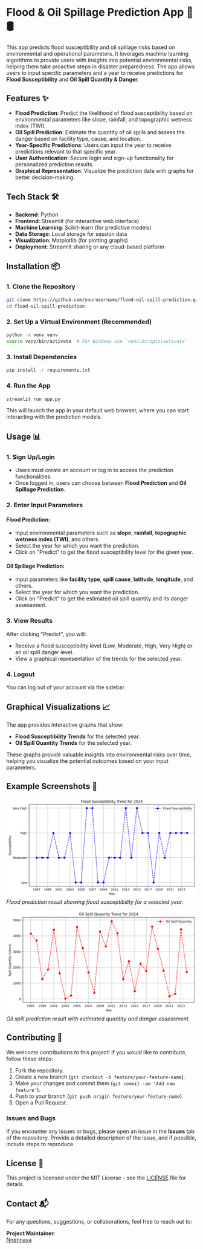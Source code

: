# Flood & Oil Spillage Prediction App 🌊🛢️

This app predicts flood susceptibility and oil spillage risks based on environmental and operational parameters. It leverages machine learning algorithms to provide users with insights into potential environmental risks, helping them take proactive steps in disaster preparedness. The app allows users to input specific parameters and a year to receive predictions for **Flood Susceptibility** and **Oil Spill Quantity & Danger**.

## Features ✨
- **Flood Prediction**: Predict the likelihood of flood susceptibility based on environmental parameters like slope, rainfall, and topographic wetness index (TWI).
- **Oil Spill Prediction**: Estimate the quantity of oil spills and assess the danger based on facility type, cause, and location.
- **Year-Specific Predictions**: Users can input the year to receive predictions relevant to that specific year.
- **User Authentication**: Secure login and sign-up functionality for personalized prediction results.
- **Graphical Representation**: Visualize the prediction data with graphs for better decision-making.

## Tech Stack 🛠️
- **Backend**: Python
- **Frontend**: Streamlit (for interactive web interface)
- **Machine Learning**: Scikit-learn (for predictive models)
- **Data Storage**: Local storage for session data
- **Visualization**: Matplotlib (for plotting graphs)
- **Deployment**: Streamlit sharing or any cloud-based platform

## Installation 📦

### 1. Clone the Repository

```bash
git clone https://github.com/yourusername/flood-oil-spill-prediction.git
cd flood-oil-spill-prediction
```

### 2. Set Up a Virtual Environment (Recommended)

```bash
python -m venv venv
source venv/bin/activate  # For Windows use `venv\Scripts\activate`
```

### 3. Install Dependencies

```bash
pip install -r requirements.txt
```

### 4. Run the App

```bash
streamlit run app.py
```

This will launch the app in your default web browser, where you can start interacting with the prediction models.

## Usage 📊

### 1. **Sign Up/Login**

- Users must create an account or log in to access the prediction functionalities.
- Once logged in, users can choose between **Flood Prediction** and **Oil Spillage Prediction**.

### 2. **Enter Input Parameters**

#### **Flood Prediction**:
- Input environmental parameters such as **slope**, **rainfall**, **topographic wetness index (TWI)**, and others.
- Select the year for which you want the prediction.
- Click on "Predict" to get the flood susceptibility level for the given year.

#### **Oil Spillage Prediction**:
- Input parameters like **facility type**, **spill cause**, **latitude**, **longitude**, and others.
- Select the year for which you want the prediction.
- Click on "Predict" to get the estimated oil spill quantity and its danger assessment.

### 3. **View Results**

After clicking "Predict", you will:
- Receive a flood susceptibility level (Low, Moderate, High, Very High) or an oil spill danger level.
- View a graphical representation of the trends for the selected year.

### 4. **Logout**

You can log out of your account via the sidebar.

## Graphical Visualizations 📈

The app provides interactive graphs that show:
- **Flood Susceptibility Trends** for the selected year.
- **Oil Spill Quantity Trends** for the selected year.

These graphs provide valuable insights into environmental risks over time, helping you visualize the potential outcomes based on your input parameters.

## Example Screenshots 📸

![Flood Prediction](images/flood_prediction.png)
*Flood prediction result showing flood susceptibility for a selected year.*

![Oil Spill Prediction](images/oil_spill_prediction.png)
*Oil spill prediction result with estimated quantity and danger assessment.*

## Contributing 🤝

We welcome contributions to this project! If you would like to contribute, follow these steps:

1. Fork the repository.
2. Create a new branch (`git checkout -b feature/your-feature-name`).
3. Make your changes and commit them (`git commit -am 'Add new feature'`).
4. Push to your branch (`git push origin feature/your-feature-name`).
5. Open a Pull Request.

### Issues and Bugs
If you encounter any issues or bugs, please open an issue in the **Issues** tab of the repository. Provide a detailed description of the issue, and if possible, include steps to reproduce.

## License 📄

This project is licensed under the MIT License - see the [LICENSE](LICENSE) file for details.

## Contact 📬

For any questions, suggestions, or collaborations, feel free to reach out to:

**Project Maintainer**:  
[Nnennaya](mailto:youremail@example.com)

